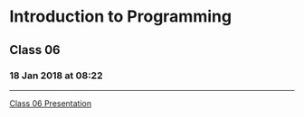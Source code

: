 # Introduction to Programming 
## Class 06
### 18 Jan 2018 at 08:22
---------------------------

[Class 06 Presentation](https://docs.google.com/presentation/d/1_uCiqSPgHd13gP417PKzkgLD2eUZ0TDh3A5ZJXGYYfE)
